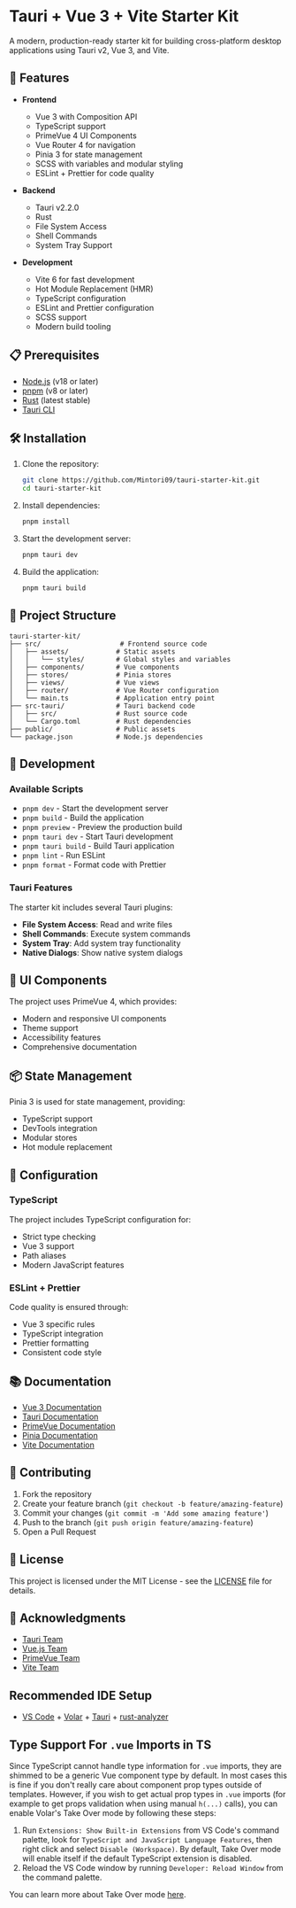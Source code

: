 # Tauri + Vue 3 + Vite Starter Kit

A modern, production-ready starter kit for building cross-platform desktop applications using Tauri v2, Vue 3, and Vite.

## 🚀 Features

- **Frontend**
  - Vue 3 with Composition API
  - TypeScript support
  - PrimeVue 4 UI Components
  - Vue Router 4 for navigation
  - Pinia 3 for state management
  - SCSS with variables and modular styling
  - ESLint + Prettier for code quality

- **Backend**
  - Tauri v2.2.0
  - Rust
  - File System Access
  - Shell Commands
  - System Tray Support

- **Development**
  - Vite 6 for fast development
  - Hot Module Replacement (HMR)
  - TypeScript configuration
  - ESLint and Prettier configuration
  - SCSS support
  - Modern build tooling

## 📋 Prerequisites

- [Node.js](https://nodejs.org/) (v18 or later)
- [pnpm](https://pnpm.io/) (v8 or later)
- [Rust](https://www.rust-lang.org/) (latest stable)
- [Tauri CLI](https://tauri.app/v1/guides/getting-started/prerequisites)

## 🛠️ Installation

1. Clone the repository:
   ```bash
   git clone https://github.com/Mintori09/tauri-starter-kit.git
   cd tauri-starter-kit
   ```

2. Install dependencies:
   ```bash
   pnpm install
   ```

3. Start the development server:
   ```bash
   pnpm tauri dev
   ```

4. Build the application:
   ```bash
   pnpm tauri build
   ```

## 📁 Project Structure

```
tauri-starter-kit/
├── src/                    # Frontend source code
│   ├── assets/            # Static assets
│   │   └── styles/        # Global styles and variables
│   ├── components/        # Vue components
│   ├── stores/            # Pinia stores
│   ├── views/             # Vue views
│   ├── router/            # Vue Router configuration
│   └── main.ts            # Application entry point
├── src-tauri/             # Tauri backend code
│   ├── src/               # Rust source code
│   └── Cargo.toml         # Rust dependencies
├── public/                # Public assets
└── package.json           # Node.js dependencies
```

## 🚀 Development

### Available Scripts

- `pnpm dev` - Start the development server
- `pnpm build` - Build the application
- `pnpm preview` - Preview the production build
- `pnpm tauri dev` - Start Tauri development
- `pnpm tauri build` - Build Tauri application
- `pnpm lint` - Run ESLint
- `pnpm format` - Format code with Prettier

### Tauri Features

The starter kit includes several Tauri plugins:

- **File System Access**: Read and write files
- **Shell Commands**: Execute system commands
- **System Tray**: Add system tray functionality
- **Native Dialogs**: Show native system dialogs

## 🎨 UI Components

The project uses PrimeVue 4, which provides:

- Modern and responsive UI components
- Theme support
- Accessibility features
- Comprehensive documentation

## 📦 State Management

Pinia 3 is used for state management, providing:

- TypeScript support
- DevTools integration
- Modular stores
- Hot module replacement

## 🔧 Configuration

### TypeScript

The project includes TypeScript configuration for:

- Strict type checking
- Vue 3 support
- Path aliases
- Modern JavaScript features

### ESLint + Prettier

Code quality is ensured through:

- Vue 3 specific rules
- TypeScript integration
- Prettier formatting
- Consistent code style

## 📚 Documentation

- [Vue 3 Documentation](https://v3.vuejs.org/)
- [Tauri Documentation](https://tauri.app/v1/guides/)
- [PrimeVue Documentation](https://primevue.org/documentation)
- [Pinia Documentation](https://pinia.vuejs.org/)
- [Vite Documentation](https://vitejs.dev/)

## 🤝 Contributing

1. Fork the repository
2. Create your feature branch (`git checkout -b feature/amazing-feature`)
3. Commit your changes (`git commit -m 'Add some amazing feature'`)
4. Push to the branch (`git push origin feature/amazing-feature`)
5. Open a Pull Request

## 📄 License

This project is licensed under the MIT License - see the [LICENSE](LICENSE) file for details.

## 🙏 Acknowledgments

- [Tauri Team](https://tauri.app/)
- [Vue.js Team](https://vuejs.org/)
- [PrimeVue Team](https://primevue.org/)
- [Vite Team](https://vitejs.dev/)

## Recommended IDE Setup

- [VS Code](https://code.visualstudio.com/) + [Volar](https://marketplace.visualstudio.com/items?itemName=Vue.volar) + [Tauri](https://marketplace.visualstudio.com/items?itemName=tauri-apps.tauri-vscode) + [rust-analyzer](https://marketplace.visualstudio.com/items?itemName=rust-lang.rust-analyzer)

## Type Support For `.vue` Imports in TS

Since TypeScript cannot handle type information for `.vue` imports, they are shimmed to be a generic Vue component type by default. In most cases this is fine if you don't really care about component prop types outside of templates. However, if you wish to get actual prop types in `.vue` imports (for example to get props validation when using manual `h(...)` calls), you can enable Volar's Take Over mode by following these steps:

1. Run `Extensions: Show Built-in Extensions` from VS Code's command palette, look for `TypeScript and JavaScript Language Features`, then right click and select `Disable (Workspace)`. By default, Take Over mode will enable itself if the default TypeScript extension is disabled.
2. Reload the VS Code window by running `Developer: Reload Window` from the command palette.

You can learn more about Take Over mode [here](https://github.com/johnsoncodehk/volar/discussions/471).
